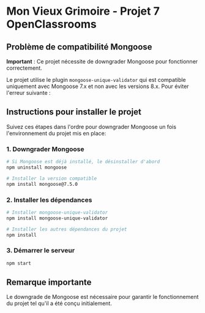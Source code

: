 # Mon Vieux Grimoire - Projet 7 OpenClassrooms

## Problème de compatibilité Mongoose

**Important** : Ce projet nécessite de downgrader Mongoose pour fonctionner correctement.

Le projet utilise le plugin `mongoose-unique-validator` qui est compatible uniquement avec Mongoose 7.x et non avec les versions 8.x. Pour éviter l'erreur suivante :


## Instructions pour installer le projet

Suivez ces étapes dans l'ordre pour downgrader Mongoose un fois l'environnement du projet mis en place:

### 1. Downgrader Mongoose
```bash
# Si Mongoose est déjà installé, le désinstaller d'abord
npm uninstall mongoose

# Installer la version compatible
npm install mongoose@7.5.0
```

### 2. Installer les dépendances
```bash
# Installer mongoose-unique-validator
npm install mongoose-unique-validator

# Installer les autres dépendances du projet
npm install
```


### 3. Démarrer le serveur
```bash
npm start
```

## Remarque importante

Le downgrade de Mongoose est nécessaire pour garantir le fonctionnement du projet tel qu'il a été conçu initialement.
